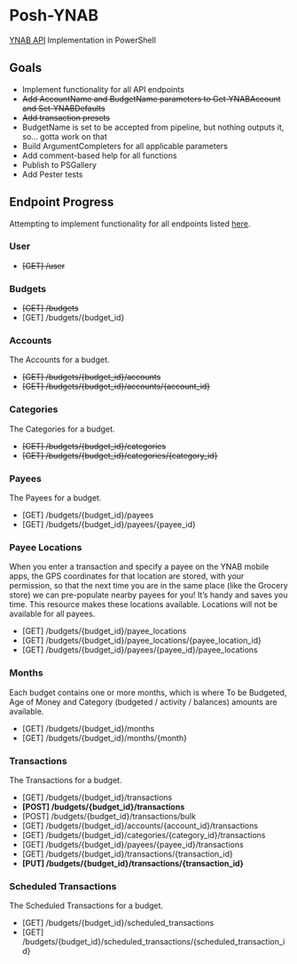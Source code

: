# Posh-YNAB
[YNAB API](https://api.youneedabudget.com/) Implementation in PowerShell

## Goals

* Implement functionality for all API endpoints
* ~~Add AccountName and BudgetName parameters to Get-YNABAccount and Set-YNABDefaults~~
* ~~Add transaction presets~~
* BudgetName is set to be accepted from pipeline, but nothing outputs it, so... gotta work on that
* Build ArgumentCompleters for all applicable parameters
* Add comment-based help for all functions
* Publish to PSGallery
* Add Pester tests

## Endpoint Progress

Attempting to implement functionality for all endpoints listed [here](https://api.youneedabudget.com/v1#/).

### User
- ~~[GET] /user~~

### Budgets
- ~~[GET] /budgets~~
- [GET] /budgets/{budget_id}

### Accounts
The Accounts for a budget.
- ~~[GET] /budgets/{budget_id}/accounts~~
- ~~[GET] /budgets/{budget_id}/accounts/{account_id}~~

### Categories
The Categories for a budget.
- ~~[GET] /budgets/{budget_id}/categories~~
- ~~[GET] /budgets/{budget_id}/categories/{category_id}~~

### Payees
The Payees for a budget.
- [GET] /budgets/{budget_id}/payees
- [GET] /budgets/{budget_id}/payees/{payee_id}

### Payee Locations
When you enter a transaction and specify a payee on the YNAB mobile apps, the GPS coordinates for that location are stored, with your permission, so that the next time you are in the same place (like the Grocery store) we can pre-populate nearby payees for you! It’s handy and saves you time. This resource makes these locations available. Locations will not be available for all payees.
- [GET] /budgets/{budget_id}/payee_locations
- [GET] /budgets/{budget_id}/payee_locations/{payee_location_id}
- [GET] /budgets/{budget_id}/payees/{payee_id}/payee_locations

### Months
Each budget contains one or more months, which is where To be Budgeted, Age of Money and Category (budgeted / activity / balances) amounts are available.
- [GET] /budgets/{budget_id}/months
- [GET] /budgets/{budget_id}/months/{month}

### Transactions
The Transactions for a budget.
- [GET] /budgets/{budget_id}/transactions  
- **[POST] /budgets/{budget_id}/transactions**
- [POST] /budgets/{budget_id}/transactions/bulk
- [GET] /budgets/{budget_id}/accounts/{account_id}/transactions
- [GET] /budgets/{budget_id}/categories/{category_id}/transactions
- [GET] /budgets/{budget_id}/payees/{payee_id}/transactions
- [GET] /budgets/{budget_id}/transactions/{transaction_id}
- **[PUT] /budgets/{budget_id}/transactions/{transaction_id}**

### Scheduled Transactions
The Scheduled Transactions for a budget.
- [GET] /budgets/{budget_id}/scheduled_transactions
- [GET] /budgets/{budget_id}/scheduled_transactions/{scheduled_transaction_id}

